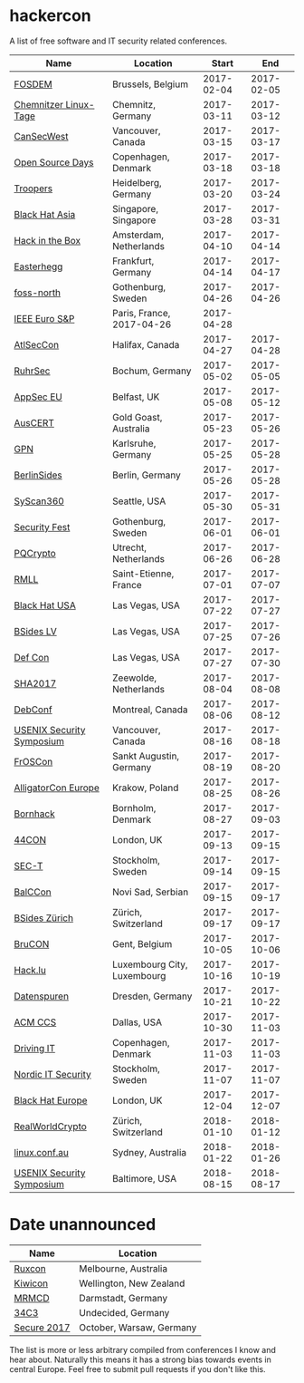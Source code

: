 # hackercon

A list of free software and IT security related conferences.

| Name | Location | Start | End |
| --- | --- | --- | --- |
| [FOSDEM](https://fosdem.org/) | Brussels, Belgium | 2017-02-04 | 2017-02-05 |
| [Chemnitzer Linux-Tage](https://chemnitzer.linux-tage.de/) | Chemnitz, Germany | 2017-03-11 | 2017-03-12 |
| [CanSecWest](https://cansecwest.com/) | Vancouver, Canada | 2017-03-15 | 2017-03-17 |
| [Open Source Days](https://opensourcedays.org/) | Copenhagen, Denmark | 2017-03-18 | 2017-03-18 |
| [Troopers](https://www.troopers.de/) | Heidelberg, Germany | 2017-03-20 | 2017-03-24 |
| [Black Hat Asia](https://www.blackhat.com/asia-17/) | Singapore, Singapore | 2017-03-28 | 2017-03-31 |
| [Hack in the Box](https://conference.hitb.org/) | Amsterdam, Netherlands | 2017-04-10 | 2017-04-14 |
| [Easterhegg](http://www.easterhegg.eu/) | Frankfurt, Germany | 2017-04-14 | 2017-04-17 |
| [foss-north](http://foss-north.se/) | Gothenburg, Sweden | 2017-04-26 | 2017-04-26 |
| [IEEE Euro S&P](http://www.ieee-security.org/TC/EuroSP2017/) | Paris, France, 2017-04-26 | 2017-04-28 |
| [AtlSecCon](https://atlseccon.com/) | Halifax, Canada | 2017-04-27 | 2017-04-28 |
| [RuhrSec](https://www.ruhrsec.de/) | Bochum, Germany | 2017-05-02 | 2017-05-05 |
| [AppSec EU](https://2017.appsec.eu/) | Belfast, UK | 2017-05-08 | 2017-05-12 |
| [AusCERT](https://conference.auscert.org.au/) | Gold Goast, Australia | 2017-05-23 | 2017-05-26 |
| [GPN](https://entropia.de/GPN) | Karlsruhe, Germany | 2017-05-25 | 2017-05-28 |
| [BerlinSides](http://berlinsides.org/) | Berlin, Germany | 2017-05-26 | 2017-05-28 |
| [SyScan360](https://www.syscan360.org/) | Seattle, USA | 2017-05-30 | 2017-05-31 |
| [Security Fest](https://www.securityfest.com/) | Gothenburg, Sweden | 2017-06-01 | 2017-06-01 |
| [PQCrypto](https://pqcrypto.org/) | Utrecht, Netherlands | 2017-06-26 | 2017-06-28 |
| [RMLL](https://2017.rmll.info/) | Saint-Etienne, France | 2017-07-01 | 2017-07-07 |
| [Black Hat USA](https://www.blackhat.com/) | Las Vegas, USA | 2017-07-22 | 2017-07-27 |
| [BSides LV](https://www.bsideslv.org/) | Las Vegas, USA | 2017-07-25 | 2017-07-26 |
| [Def Con](https://defcon.org/) | Las Vegas, USA | 2017-07-27 | 2017-07-30 |
| [SHA2017](https://sha2017.org/) | Zeewolde, Netherlands | 2017-08-04 | 2017-08-08 |
| [DebConf](https://debconf.org/) | Montreal, Canada | 2017-08-06 | 2017-08-12 |
| [USENIX Security Symposium](https://www.usenix.org/) | Vancouver, Canada | 2017-08-16 | 2017-08-18 |
| [FrOSCon](https://www.froscon.de/) | Sankt Augustin, Germany | 2017-08-19 | 2017-08-20 |
| [AlligatorCon Europe](http://alligatorcon.pl/) | Krakow, Poland | 2017-08-25 | 2017-08-26 |
| [Bornhack](https://bornhack.dk/) | Bornholm, Denmark | 2017-08-27 | 2017-09-03 |
| [44CON](https://44con.com/) | London, UK | 2017-09-13 | 2017-09-15 |
| [SEC-T](https://www.sec-t.org/) | Stockholm, Sweden | 2017-09-14 | 2017-09-15 |
| [BalCCon](https://2k17.balccon.org/) | Novi Sad, Serbian | 2017-09-15 | 2017-09-17 |
| [BSides Zürich](https://bsideszh.ch/) | Zürich, Switzerland | 2017-09-17 | 2017-09-17 |
| [BruCON](http://brucon.org/) | Gent, Belgium | 2017-10-05 | 2017-10-06 |
| [Hack.lu](http://hack.lu/) | Luxembourg City, Luxembourg | 2017-10-16 | 2017-10-19 |
| [Datenspuren](https://www.datenspuren.de/) | Dresden, Germany | 2017-10-21 | 2017-10-22 |
| [ACM CCS](https://www.sigsac.org/ccs/CCS2017/) | Dallas, USA | 2017-10-30 | 2017-11-03 |
| [Driving IT](https://universe.ida.dk/driving-it/) | Copenhagen, Denmark | 2017-11-03 | 2017-11-03 |
| [Nordic IT Security](http://www.nordicitsecurity.com/) | Stockholm, Sweden | 2017-11-07 | 2017-11-07 |
| [Black Hat Europe](https://www.blackhat.com/) | London, UK | 2017-12-04 | 2017-12-07 |
| [RealWorldCrypto](http://www.realworldcrypto.com/) | Zürich, Switzerland | 2018-01-10 | 2018-01-12 |
| [linux.conf.au](https://lca2018.org/#/home) | Sydney, Australia | 2018-01-22 | 2018-01-26 |
| [USENIX Security Symposium](https://www.usenix.org/) | Baltimore, USA | 2018-08-15 | 2018-08-17 |

Date unannounced
================

| Name | Location |
| --- | --- |
| [Ruxcon](https://ruxcon.org.au/) | Melbourne, Australia |
| [Kiwicon](https://www.kiwicon.org/) | Wellington, New Zealand |
| [MRMCD](https://mrmcd.net/) | Darmstadt, Germany |
| [34C3](https://events.ccc.de/) | Undecided, Germany |
| [Secure 2017](https://secure.edu.pl/) | October, Warsaw, Germany |

The list is more or less arbitrary compiled from conferences I know and hear
about. Naturally this means it has a strong bias towards events in central
Europe. Feel free to submit pull requests if you don't like this.
